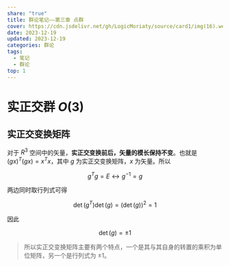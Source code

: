 ```yaml
---
share: "true"
title: 群论笔记——第三章 点群
cover: https://cdn.jsdelivr.net/gh/LogicMoriaty/source/card1/img(16).webp
date: 2023-12-19
updated: 2023-12-19
categories: 群论
tags:
  - 笔记
  - 群论
top: 1
---
```

# 实正交群 $O(3)$
## 实正交变换矩阵

对于 $R^{3}$ 空间中的矢量，**实正交变换前后，矢量的模长保持不变**。也就是 $(gx)^{T}(gx) = x^{T}x$，其中 $g$ 为实正交变换矩阵，$x$ 为矢量。所以

$$
g^{T}g = E  \leftrightarrow g ^{-1} = g
$$

两边同时取行列式可得

$$
\det (g^{T})\det(g) = (\det(g))^{2} = 1
$$

因此

$$
\det(g) =\pm 1
$$

>所以实正交变换矩阵主要有两个特点，一个是其与其自身的转置的乘积为单位矩阵，另一个是行列式为 $\pm 1$。
<!-- ## 实正交矩阵群 $O (3)$

$$
O(3)=\{g\mid g \text{为}3\times3\text{矩阵},\:g^Tg=E\}
$$


## 实特殊（幺模）正交群 $SO(3)$

$$
SO(3)=\{g\mid g \in O(3), \text{且} \det(g) = 1\}
$$

$SO(3)$ 群中的任意矩阵都可以通过参数的连续变化变换到恒元。

$SO(3)$ 群的群空间是 **双连通的**。

**$SO(3)$ 是 $O(3)$ 群的不变子群。**

::: warning 实特殊正交群定理
对于 $\forall g \in SO(3)$，总存在一个**矢量 $\mathbf{n}$** ，使得

$$
g \mathbf{n} = \mathbf{n}
$$

该定理表明：**$SO(3)$ 的任一元素 $g$ 都可以表示为绕某一转动轴 $\mathbf{n}$，转动 $\omega$ 角度的操作： $g = C_{\mathbf{n}}(\omega)$**。

:::

![300](群论/attachments/Group-theory-chapter-3.png)


## $SO(3)$ 群的共轭类
对于 $\forall f= C_{\mathbf{k}}(\omega)\in SO(3)$，与 $f$ 共轭的元素为

$$
gC_{\mathbf{k}}(\omega)g ^{-1}
$$

因为

$$
(gC_{\mathbf{k}}(\omega)g ^{-1})(g\mathbf{k}) = gC_{\mathbf{k}}(\omega )\mathbf{k} =g\mathbf{k} 
$$

所以**共轭元素 $gC_{\mathbf{k}}(\omega) g ^{-1}$ 的转动轴为 $g \mathbf{k}$**。

因此可以把共轭元素记为

$$
gC_{\mathbf{k}}(\omega)g ^{-1} = C_{g\mathbf{k}}(\omega')
$$

可以证明 $\omega = \omega'$，因此，**$SO(3)$ 群中转动角度相同的群元在同一类中**。





## $C_{\hat{n}(\theta,\varphi)}(\omega)$ 的指数表示

用 Pauli 矩阵和单位矩阵 $E$，作为由 $2\times 2$ 的厄米矩阵构成的复 Hilbert 空间的四个基矢。
$$
E = \begin{bmatrix}
1 & 0  \\
0 & 1
\end{bmatrix}, \quad \sigma_{1} = \begin{bmatrix}
0 & 1 \\
1 & 0
\end{bmatrix}, \quad \sigma_{2} = \begin{bmatrix}
0 & -i  \\
i & 0 
\end{bmatrix}, \quad \sigma_{3} = \begin{bmatrix}
1 & 0 \\
0 & -1
\end{bmatrix}
$$

::: tip
$e^{A}$ 可以用级数展开：
$$
e^{A} = \sum^{\infty}_{n = 0} \frac{A^{n}}{n!}
$$

:::

例如，将 $e^{-i \omega \sigma_{2}}$ 按照级数展开，则有：
$$
\begin{aligned}
e^{-i\omega\sigma_2}& =\quad\sum_{n=0}^{\infty}\frac1{n!}(-i\omega\sigma_{2})^{n}\quad(\sigma_{2}^{0}=E,\:\sigma_{2}^{2}=E,\:\sigma_{2}^{3}=\sigma_{2},\:\sigma_{2}^{4}=E)  \\
&=\quad E\left(1-\frac{\omega^2}{2!}+\frac{\omega^4}{4!}-\cdots\right)-i\sigma_2\left(\omega-\frac{\omega^3}{3!}+\frac{\omega^5}{5!}-\cdots\right) \\
&=\quad E\cos\omega-i\sigma_2\sin\omega  \\
&\left.=\quad\cos\omega\left[\begin{array}{cc}1&0\\0&1\end{array}\right.\right]-i\sin\omega\left[\begin{array}{cc}0&-i\\i&0\end{array}\right] \\
&\left.=\quad\left[\begin{array}{cc}\cos\omega&-\sin\omega\\\sin\omega&\cos\omega\end{array}\right.\right]
\end{aligned}
$$

转换到 3 维，比如：
$$
\sigma_{2}\to T_{3} = \begin{bmatrix}
0 & -i &  \\
i & 0 &  \\
 &  & 0
\end{bmatrix}
$$

将 $e^{-i\omega T_{3}}$ 按照级数展开，可得：
$$
T_{3} = \begin{bmatrix}
0 & -i &  \\
i & 0 &  \\
 &  & 0
\end{bmatrix}, \quad e^{-i\omega T_{3}} = \begin{bmatrix}
\cos \omega  & -\sin \omega  & 0 \\
\sin \omega & \cos \omega & 0 \\
0 & 0 & 1
\end{bmatrix} = C_{\mathbf{k}}(\omega)
$$

同理可得
$$
T_{2} = \begin{bmatrix}
0 &  & i  \\
 & 0 &  \\
-i &  & 0
\end{bmatrix}, \quad e^{-i\omega T_{2}} = \begin{bmatrix}
\cos \omega  &  0 & \sin \omega \\
0 & 1 &  0 \\
-\sin \omega  & 0 & \cos \omega
\end{bmatrix} = C_{\mathbf{j}}(\omega)
$$

$$
T_{1} = \begin{bmatrix}
0 &  &  \\
 & 0 & -i  \\
 & i & 0
\end{bmatrix}, \quad e^{-i\omega T_{1}} = \begin{bmatrix}
  1 & 0 & 0 \\
0 & \cos \omega & -\sin \omega \\
0 & \sin \omega & \cos \omega
\end{bmatrix} = C_{\mathbf{i}}(\omega)
$$

绕任意转动轴的转动 $C_{\hat{n}(\theta,\varphi)}(\omega)$，可以通过对绕 $z$ 轴的转动的相似变换得到：
$$
\begin{aligned}
C_{\hat{n}(\theta,\varphi)}(\omega)& =\quad S(\varphi,\theta)C_{\mathbf{k}}(\omega)S(\varphi,\theta)^{-1}  \\
&=Se^{-i\omega T_3}S^{-1} \\
&=S\left(\sum_n^\infty\frac{(-i\omega T_3)^n}{n!}\right)S^{-1} \\
&= \sum_n^\infty\frac1{n!}S(-i\omega T_3)S^{-1}S(-i\omega T_3)S^{-1}S\cdots S(-i\omega T_3)S^{-1}  \\
&=\sum_n^\infty\frac1{n!}(S(-i\omega T_3)S^{-1})^n \\
&= e^{-i\omega ST_3S^{-1}}\quad(ST_3S^{-1}=n_iT_i) \\
&=-e^{-i\omega n_iT_i}
\end{aligned}
$$
其中：
$$
\left.\left[\begin{array}{c}\omega_1\\\omega_2\\\omega_3\end{array}\right.\right]=\left[\begin{array}{c}\omega n_1\\\omega n_2\\\omega n_3\end{array}\right]=\left[\begin{array}{c}\omega\sin\theta\cos\varphi\\\omega\sin\theta\sin\varphi\\\omega\cos\theta\end{array}\right]
$$

# 点群


# 晶体点群 -->